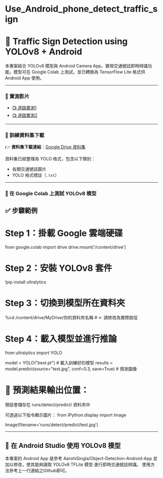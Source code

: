 # Use_Android_phone_detect_traffic_sign
# 🚦 Traffic Sign Detection using YOLOv8 + Android

本專案結合 YOLOv8 模型與 Android Camera App，實現交通號誌即時辨識功能。模型可在 Google Colab 上測試，並已轉換為 TensorFlow Lite 格式供 Android App 使用。

---

### 🎥 實測影片

- [📺 道路實測1](https://youtu.be/aLm5FB8fbxg?si=0OlG5yID60spQ9gS) 
- [📺 道路實測2](https://youtu.be/dlAm7eZzP6I) 

---

### 📂 訓練資料集下載

👉 **資料集下載連結**：[Google Drive 資料集](https://drive.google.com/drive/folders/143J2hKB27mz3tHu9Ck2z0dlCs7eyeJKn)  

資料集已經整理為 YOLO 格式，包含以下類別：

- 各類交通號誌圖片
- YOLO 格式標註（`.txt`）
---

### 🚀 在 Google Colab 上測試 YOLOv8 模型

## ✅ 步驟範例
# Step 1：掛載 Google 雲端硬碟
from google.colab import drive
drive.mount('/content/drive')

# Step 2：安裝 YOLOv8 套件
!pip install ultralytics

# Step 3：切換到模型所在資料夾
%cd /content/drive/MyDrive/你的資料夾名稱  # ← 請修改為實際路徑

# Step 4：載入模型並進行推論
from ultralytics import YOLO

model = YOLO("best.pt")  # 載入訓練好的模型
results = model.predict(source="test.jpg", conf=0.3, save=True)  # 預測圖像


# 📂 預測結果輸出位置：
預設會儲存在 runs/detect/predict/ 資料夾中

可透過以下指令顯示圖片：
from IPython.display import Image

Image(filename='runs/detect/predict/test.jpg')


---

## 📱 在 Android Studio 使用 YOLOv8 模型
本專案的 Android App 是參考 AarohiSingla/Object-Detection-Android-App 並加以修改，使其能夠讀取 YOLOv8 TFLite 模型 進行即時交通號誌辨識。
使用方法參考上一行連結之Github即可。
